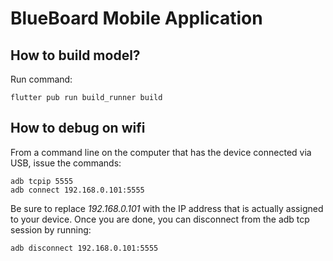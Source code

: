 # BlueBoard Mobile Application

## How to build model?

Run command:

```
flutter pub run build_runner build
```

## How to debug on wifi

From a command line on the computer that has the device connected via USB, issue the commands:

```
adb tcpip 5555
adb connect 192.168.0.101:5555
```

Be sure to replace *192.168.0.101* with the IP address that is actually assigned to your device. Once you are done, you can disconnect from the adb tcp session by running:

```
adb disconnect 192.168.0.101:5555
```